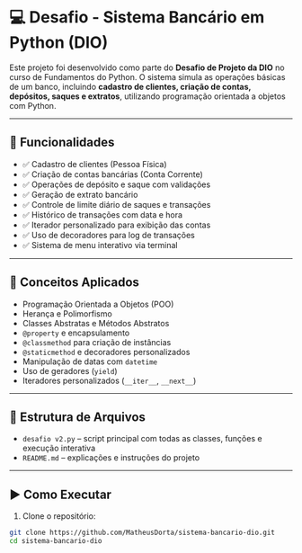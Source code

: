 # 💻 Desafio - Sistema Bancário em Python (DIO)

Este projeto foi desenvolvido como parte do **Desafio de Projeto da DIO** no curso de Fundamentos do Python. O sistema simula as operações básicas de um banco, incluindo **cadastro de clientes, criação de contas, depósitos, saques e extratos**, utilizando programação orientada a objetos com Python.

---

## 🚀 Funcionalidades

- ✅ Cadastro de clientes (Pessoa Física)
- ✅ Criação de contas bancárias (Conta Corrente)
- ✅ Operações de depósito e saque com validações
- ✅ Geração de extrato bancário
- ✅ Controle de limite diário de saques e transações
- ✅ Histórico de transações com data e hora
- ✅ Iterador personalizado para exibição das contas
- ✅ Uso de decoradores para log de transações
- ✅ Sistema de menu interativo via terminal

---

## 🧠 Conceitos Aplicados

- Programação Orientada a Objetos (POO)
- Herança e Polimorfismo
- Classes Abstratas e Métodos Abstratos
- `@property` e encapsulamento
- `@classmethod` para criação de instâncias
- `@staticmethod` e decoradores personalizados
- Manipulação de datas com `datetime`
- Uso de geradores (`yield`)
- Iteradores personalizados (`__iter__`, `__next__`)

---

## 📁 Estrutura de Arquivos

- `desafio v2.py` – script principal com todas as classes, funções e execução interativa
- `README.md` – explicações e instruções do projeto

---

## ▶️ Como Executar

1. Clone o repositório:
```bash
git clone https://github.com/MatheusDorta/sistema-bancario-dio.git
cd sistema-bancario-dio
